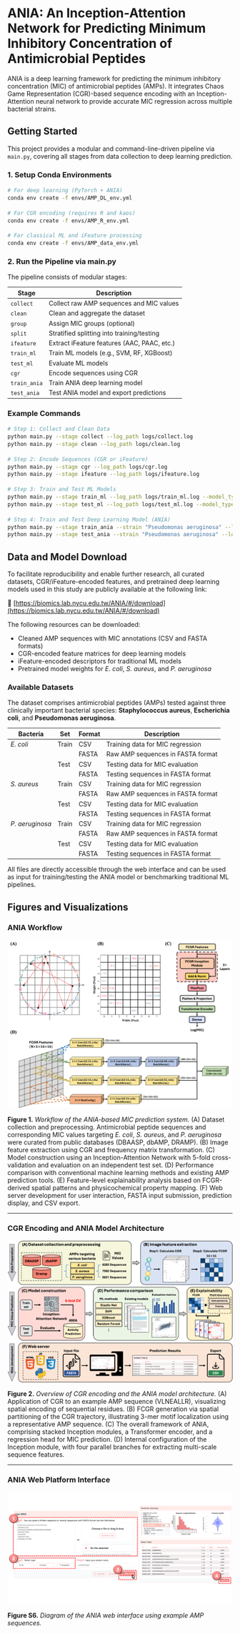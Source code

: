 # ANIA: An Inception-Attention Network for Predicting Minimum Inhibitory Concentration of Antimicrobial Peptides

ANIA is a deep learning framework for predicting the minimum inhibitory concentration (MIC) of antimicrobial peptides (AMPs). It integrates Chaos Game Representation (CGR)-based sequence encoding with an Inception-Attention neural network to provide accurate MIC regression across multiple bacterial strains.

## Getting Started

This project provides a modular and command-line-driven pipeline via `main.py`, covering all stages from data collection to deep learning prediction.

### 1. Setup Conda Environments

```bash
# For deep learning (PyTorch + ANIA)
conda env create -f envs/AMP_DL_env.yml

# For CGR encoding (requires R and kaos)
conda env create -f envs/AMP_R_env.yml

# For classical ML and iFeature processing
conda env create -f envs/AMP_data_env.yml
```

### 2. Run the Pipeline via main.py

The pipeline consists of modular stages:

| Stage       | Description |
|-------------|-------------|
| `collect`   | Collect raw AMP sequences and MIC values |
| `clean`     | Clean and aggregate the dataset |
| `group`     | Assign MIC groups (optional) |
| `split`     | Stratified splitting into training/testing |
| `ifeature`  | Extract iFeature features (AAC, PAAC, etc.) |
| `train_ml`  | Train ML models (e.g., SVM, RF, XGBoost) |
| `test_ml`   | Evaluate ML models |
| `cgr`       | Encode sequences using CGR |
| `train_ania`| Train ANIA deep learning model |
| `test_ania` | Test ANIA model and export predictions |

### Example Commands

```bash
# Step 1: Collect and Clean Data
python main.py --stage collect --log_path logs/collect.log
python main.py --stage clean --log_path logs/clean.log

# Step 2: Encode Sequences (CGR or iFeature)
python main.py --stage cgr --log_path logs/cgr.log
python main.py --stage ifeature --log_path logs/ifeature.log

# Step 3: Train and Test ML Models
python main.py --stage train_ml --log_path logs/train_ml.log --model_type ridge xgboost
python main.py --stage test_ml --log_path logs/test_ml.log --model_type ridge xgboost

# Step 4: Train and Test Deep Learning Model (ANIA)
python main.py --stage train_ania --strain "Pseudomonas aeruginosa" --log_path logs/train_ania.log
python main.py --stage test_ania --strain "Pseudomonas aeruginosa" --log_path logs/test_ania.log --model_input_path weights/ANIA_PA.pth --prediction_output_path results/ania_predict.csv
```

## Data and Model Download

To facilitate reproducibility and enable further research, all curated datasets, CGR/iFeature-encoded features, and pretrained deep learning models used in this study are publicly available at the following link:

🔗 [https://biomics.lab.nycu.edu.tw/ANIA/#/download](https://biomics.lab.nycu.edu.tw/ANIA/#/download)

The following resources can be downloaded:

- Cleaned AMP sequences with MIC annotations (CSV and FASTA formats)
- CGR-encoded feature matrices for deep learning models
- iFeature-encoded descriptors for traditional ML models
- Pretrained model weights for *E. coli*, *S. aureus*, and *P. aeruginosa*

### Available Datasets

The dataset comprises antimicrobial peptides (AMPs) tested against three clinically important bacterial species:
**Staphylococcus aureus**, **Escherichia coli**, and **Pseudomonas aeruginosa**.

| Bacteria            | Set   | Format | Description                                 |
|---------------------|--------|--------|---------------------------------------------|
| *E. coli*           | Train  | CSV    | Training data for MIC regression            |
|                     |        | FASTA  | Raw AMP sequences in FASTA format           |
|                     | Test   | CSV    | Testing data for MIC evaluation             |
|                     |        | FASTA  | Testing sequences in FASTA format           |
| *S. aureus*         | Train  | CSV    | Training data for MIC regression            |
|                     |        | FASTA  | Raw AMP sequences in FASTA format           |
|                     | Test   | CSV    | Testing data for MIC evaluation             |
|                     |        | FASTA  | Testing sequences in FASTA format           |
| *P. aeruginosa*     | Train  | CSV    | Training data for MIC regression            |
|                     |        | FASTA  | Raw AMP sequences in FASTA format           |
|                     | Test   | CSV    | Testing data for MIC evaluation             |
|                     |        | FASTA  | Testing sequences in FASTA format           |

All files are directly accessible through the web interface and can be used as input for training/testing the ANIA model or benchmarking traditional ML pipelines.

## Figures and Visualizations

### ANIA Workflow

![ANIA Workflow](figures/Fig2_fix.png)

**Figure 1.** *Workflow of the ANIA-based MIC prediction system.*
(A) Dataset collection and preprocessing. Antimicrobial peptide sequences and corresponding MIC values targeting *E. coli*, *S. aureus*, and *P. aeruginosa* were curated from public databases (DBAASP, dbAMP, DRAMP).
(B) Image feature extraction using CGR and frequency matrix transformation.
(C) Model construction using an Inception-Attention Network with 5-fold cross-validation and evaluation on an independent test set.
(D) Performance comparison with conventional machine learning methods and existing AMP prediction tools.
(E) Feature-level explainability analysis based on FCGR-derived spatial patterns and physicochemical property mapping.
(F) Web server development for user interaction, FASTA input submission, prediction display, and CSV export.

---

### CGR Encoding and ANIA Model Architecture

![CGR and ANIA Architecture](figures/Fig1.png)

**Figure 2.** *Overview of CGR encoding and the ANIA model architecture.*
(A) Application of CGR to an example AMP sequence (VLNEALLR), visualizing spatial encoding of sequential residues.
(B) FCGR generation via spatial partitioning of the CGR trajectory, illustrating 3-mer motif localization using a representative AMP sequence.
(C) The overall framework of ANIA, comprising stacked Inception modules, a Transformer encoder, and a regression head for MIC prediction.
(D) Internal configuration of the Inception module, with four parallel branches for extracting multi-scale sequence features.

---

### ANIA Web Platform Interface

![Web Usage](figures/FigS6.png)

**Figure S6.** *Diagram of the ANIA web interface using example AMP sequences.*
